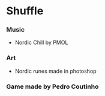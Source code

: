 # Shuffle
### Music
  - Nordic Chill by PMOL
### Art
  - Nordic runes made in photoshop
  
### Game made by Pedro Coutinho